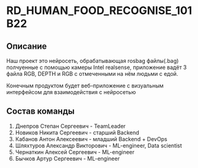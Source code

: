 # RD_HUMAN_FOOD_RECOGNISE_101B22


## Описание

Наш проект это нейросеть, обрабатывающая rosbag файлы(.bag) полчуенные с помощью камеры Intel realsense, приложение вадёт 3 файла RGB, DEPTH и RGB с отмеченными на нём людьми с едой.

Конечным продуктом будет веб-приложение с визуальным интерфейсом для взаимодействия с нейросетью

## Состав команды

1. Днепров Степан Сергеевич - TeamLeader
2. Новиков Никита Сергеевич - старший Backend
3. Кабанов Антон Алексеевич - младший Backend + DevOps
4. Шляхтуров Александр Викторович - ML-engineer, Data scientist
5. Чернаткин Алексей Сергеевич - ML-engineer
6. Бычков Артур Сергеевич - ML-engineer
